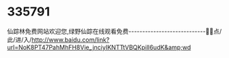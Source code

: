 # 335791
仙踪林免费网站欢迎您,绿野仙踪在线观看免费----------------------------🥼🥼点/此/进/入/http://www.baidu.com/link?url=NoK8PT47PahMhFH8Vie_jnciyIKNTTtVBQKpill6udK&amp;wd
